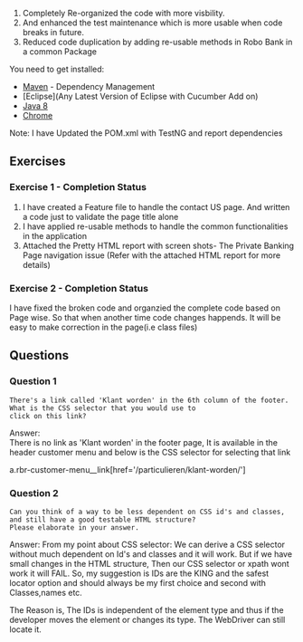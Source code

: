 

1. Completely Re-organized the code with more visbility. 
2. And enhanced the test maintenance which is more usable when code breaks in future.
3. Reduced code duplication by adding re-usable methods in Robo Bank in a common Package

You need to get installed:

* [Maven](https://maven.apache.org/) - Dependency Management
* [Eclipse](Any Latest Version of Eclipse with Cucumber Add on)
* [Java 8](http://www.oracle.com/technetwork/pt/java/javase/downloads/jdk8-downloads-2133151.html)
* [Chrome](https://www.google.com/intl/nl_ALL/chrome/)

Note: I have Updated the POM.xml with TestNG and report dependencies

## Exercises

### Exercise 1 - Completion Status
 
1. I have created a Feature file to handle the contact US page. And written a code just to validate the page title alone
2. I have applied re-usable methods to handle the common functionalities in the application
3. Attached the Pretty HTML report with screen shots- The Private Banking Page navigation issue (Refer with the attached HTML report for more details)

### Exercise 2 - Completion Status

I have fixed the broken code and organzied the complete code based on Page wise. So that when another time code changes happends. It will be easy to make correction in the page(i.e class files)


## Questions

### Question 1

```
There's a link called 'Klant worden' in the 6th column of the footer. What is the CSS selector that you would use to
click on this link?
```

Answer:    
There is no link as 'Klant worden' in the footer page, It is available in the header customer menu and below is the CSS selector for selecting that link

a.rbr-customer-menu__link[href='/particulieren/klant-worden/']


### Question 2

```
Can you think of a way to be less dependent on CSS id's and classes, and still have a good testable HTML structure?
Please elaborate in your answer.
```

Answer:
From my point about CSS selector:
We can derive a CSS selector without much dependent on Id's and classes and it will work. But if we have small changes in the HTML structure, Then
our CSS selector or xpath wont work it will FAIL. So, my suggestion is IDs are the KING and the safest locator option and should always be my first choice and second with Classes,names etc.

The Reason is, The IDs is independent of the element type and thus if the developer moves the element or changes its type. The WebDriver can still locate it.
